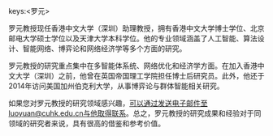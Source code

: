 keys:<罗元>


罗元教授现任香港中文大学（深圳）助理教授，拥有香港中文大学博士学位、北京邮电大学硕士学位以及天津大学本科学位。他的专业领域涵盖了人工智能、算法设计、智能网络、博弈论和网络经济学等多个方面的研究。

罗元教授的研究重点集中在多智能体系统、网络优化和经济学方面。在加入香港中文大学（深圳）之前，他曾在英国帝国理工学院担任博士后研究员。此外，他还于2014年访问美国加州伯克利大学，从事博弈论与群体智能相关研究。

如果您对罗元教授的研究领域感兴趣，可以通过发送电子邮件至luoyuan@cuhk.edu.cn与他取得联系。总之，罗元教授的研究成果和经验对于同领域的研究者来说，具有很高的借鉴和参考价值。